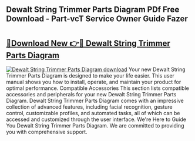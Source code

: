 ## Dewalt String Trimmer Parts Diagram PDf Free Download - Part-vcT Service Owner Guide Fazer

# <h2><a href="http://dfpwsf.blite.top/?on=Dewalt+String+Trimmer+Parts+Diagram">🔗Download New 👉🔴 Dewalt String Trimmer Parts Diagram</a></h2>

[![Dewalt String Trimmer Parts Diagram download](https://i.imgur.com/lujVjoI.png)](http://dfpwsf.blite.top/?on=Dewalt+String+Trimmer+Parts+Diagram)
Your new Dewalt String Trimmer Parts Diagram is designed to make your life easier. This user manual shows you how to install, operate, and maintain your product for optimal performance. Compatible Accessories This section lists compatible accessories and peripherals for your new Dewalt String Trimmer Parts Diagram. Dewalt String Trimmer Parts Diagram comes with an impressive collection of advanced features, including facial recognition, gesture control, customizable profiles, and automated tasks, all of which can be accessed and customized through the user interface. We're Here to Guide You Dewalt String Trimmer Parts Diagram. We are committed to providing you with comprehensive support.
